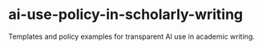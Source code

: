 # ai-use-policy-in-scholarly-writing
Templates and policy examples for transparent AI use in academic writing.
